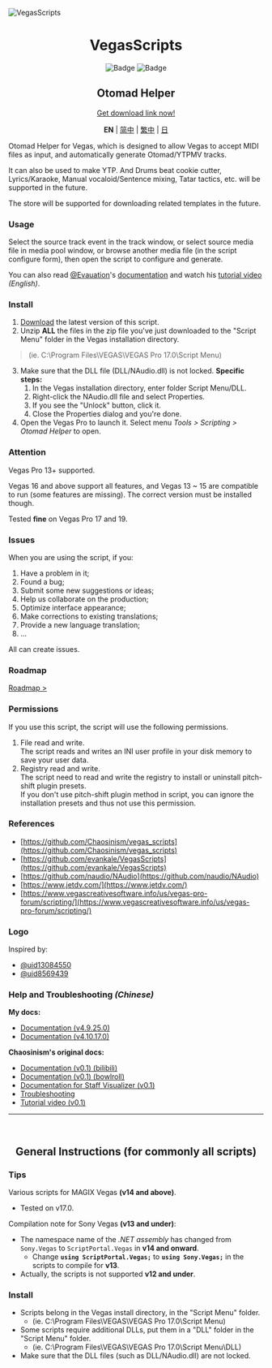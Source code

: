 ![VegasScripts](https://github.com/otomad/VegasScripts/blob/winform/banner.png?raw=true)
<h1 align="center">VegasScripts</h1>
<div align="center">
	<img src="https://img.shields.io/badge/STATE-STABLE-green?style=flat-square" alt="Badge" />
	<img src="https://img.shields.io/badge/VERSION-4.18.4.0-orange?style=flat-square" alt="Badge" />
</div>
<h2 align="center">Otomad Helper</h2>
<div align="center">
	<p><a href="https://github.com/otomad/VegasScripts/releases/latest">Get download link now!</a></p>
	<p>
		<strong>EN</strong> |
		<a href="README_zh-CN.md">简中</a> |
		<a href="README_zh-TW.md">繁中</a> |
		<a href="README_ja-JP.md">日</a>
	</p>
</div>

Otomad Helper for Vegas, which is designed to allow Vegas to accept MIDI files as input, and automatically generate Otomad/YTPMV tracks.

It can also be used to make YTP. And Drums beat cookie cutter, Lyrics/Karaoke, Manual vocaloid/Sentence mixing, Tatar tactics, etc. will be supported in the future.

The store will be supported for downloading related templates in the future.

### Usage
Select the source track event in the track window, or select source media file in media pool window, or browse another media file (in the script configure form), then open the script to configure and generate.

You can also read [@Evauation](https://github.com/Evauation)'s [documentation](https://docs.google.com/document/d/1PEkh0_WFDLUAYGD-YzIDNXUQiAKqogEvpuRQhfqz9ng/edit) and watch his [tutorial video](https://www.youtube.com/watch?v=8vSpzgL_86A) *(English)*.

### Install
1. [Download](https://github.com/otomad/VegasScripts/releases/latest) the latest version of this script.
2. Unzip **ALL** the files in the zip file you've just downloaded to the "Script Menu" folder in the Vegas installation directory.
> (ie. C:\Program Files\VEGAS\VEGAS Pro 17.0\Script Menu)
3. Make sure that the DLL file (DLL/NAudio.dll) is not locked. **Specific steps:**
	1. In the Vegas installation directory, enter folder Script Menu/DLL.
	2. Right-click the NAudio.dll file and select Properties.
	3. If you see the "Unlock" button, click it.
	4. Close the Properties dialog and you're done.
4. Open the Vegas Pro to launch it. Select menu *Tools > Scripting > Otomad Helper* to open.

### **Attention**
Vegas Pro 13+ supported.

Vegas 16 and above support all features, and Vegas 13 ~ 15 are compatible to run (some features are missing). The correct version must be installed though.

Tested **fine** on Vegas Pro 17 and 19.

### Issues
When you are using the script, if you:
1. Have a problem in it;
2. Found a bug;
3. Submit some new suggestions or ideas;
4. Help us collaborate on the production;
5. Optimize interface appearance;
6. Make corrections to existing translations;
7. Provide a new language translation;
8. …

All can create issues.

### Roadmap
[Roadmap >](ROADMAP.md)

### Permissions
If you use this script, the script will use the following permissions.
1. File read and write.<br />
	The script reads and writes an INI user profile in your disk memory to save your user data.
2. Registry read and write.<br />
	The script need to read and write the registry to install or uninstall pitch-shift plugin presets.<br />
	If you don't use pitch-shift plugin method in script, you can ignore the installation presets and thus not use this permission.

### References
* [https://github.com/Chaosinism/vegas_scripts](https://github.com/Chaosinism/vegas_scripts)
* [https://github.com/evankale/VegasScripts](https://github.com/evankale/VegasScripts)
* [https://github.com/naudio/NAudio](https://github.com/naudio/NAudio)
* [https://www.jetdv.com/](https://www.jetdv.com/)
* [https://www.vegascreativesoftware.info/us/vegas-pro-forum/scripting/](https://www.vegascreativesoftware.info/us/vegas-pro-forum/scripting/)

### Logo
Inspired by:
* [@uid13084550](https://space.bilibili.com/13084550)
* [@uid8569439](https://space.bilibili.com/8569439)

### Help and Troubleshooting *(Chinese)*
**My docs:**
* [Documentation (v4.9.25.0)](https://www.bilibili.com/read/cv13335178)
* [Documentation (v4.10.17.0)](https://www.bilibili.com/read/cv13614419)

**Chaosinism's original docs:**
* [Documentation (v0.1) (bilibili)](https://www.bilibili.com/read/cv392013)
* [Documentation (v0.1) (bowlroll)](https://bowlroll.net/user/261124)
* [Documentation for Staff Visualizer (v0.1)](https://www.bilibili.com/read/cv1027442)
* [Troubleshooting](https://www.bilibili.com/read/cv495309)
* [Tutorial video (v0.1)](https://www.bilibili.com/video/av22226321)

---

<br />
<h2 align="center">General Instructions (for commonly all scripts)</h2>

### Tips
Various scripts for MAGIX Vegas **(v14 and above)**.
* Tested on v17.0.

Compilation note for Sony Vegas **(v13 and under)**:
* The namespace name of the *.NET assembly* has changed from `Sony.Vegas` to `ScriptPortal.Vegas` in **v14 and onward**.
  * Change **`using ScriptPortal.Vegas;`** to **`using Sony.Vegas;`** in the scripts to compile for **v13**.
* Actually, the scripts is not supported **v12 and under**.

### Install
* Scripts belong in the Vegas install directory, in the "Script Menu" folder.
  * (ie. C:\Program Files\VEGAS\VEGAS Pro 17.0\Script Menu)
* Some scripts require additional DLLs, put them in a "DLL" folder in the "Script Menu" folder.
  * (ie. C:\Program Files\VEGAS\VEGAS Pro 17.0\Script Menu\DLL)
* Make sure that the DLL files (such as DLL/NAudio.dll) are not locked.
